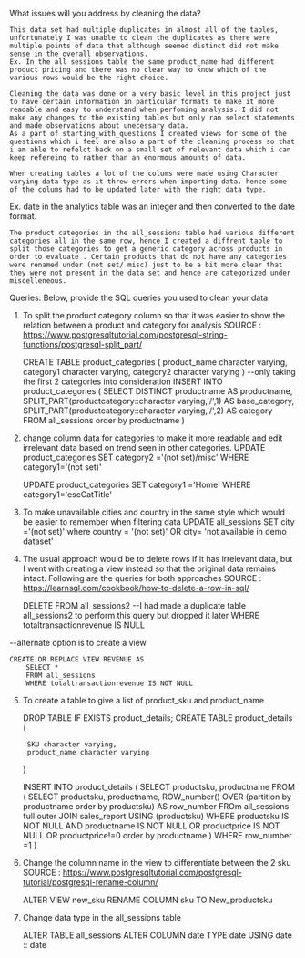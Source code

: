 What issues will you address by cleaning the data?

	This data set had multiple duplicates in almost all of the tables, unfortunately I was unable to clean the duplicates as there were multiple points of data that although seemed distinct did not make sense in the overall observations.
	Ex. In the all sessions table the same product_name had different product pricing and there was no clear way to know which of the various rows would be the right choice.
	
	Cleaning the data was done on a very basic level in this project just to have certain information in particular formats to make it more readable and easy to understand when perfoming analysis. I did not make any changes to the existing tables but only ran select statements and made observations about unecessary data.
	As a part of starting_with_questions I created views for some of the questions which i feel are also a part of the cleaning process so that i am able to refelct back on a small set of relevant data which i can keep refereing to rather than an enormous amounts of data.
	
	When creating tables a lot of the colums were made using Character varying data type as it threw errors when importing data. hence some of the colums had to be updated later with the right data type.
Ex. date in the analytics table was an integer and then converted to the date format.

	The product categories in the all_sessions table had various different categories all in the same row, hence I created a diffrent table to split those categories to get a generic category across products in order to evaluate . Certain products that do not have any categories were renamed under (not set/ misc) just to be a bit more clear that they were not present in the data set and hence are categorized under miscelleneous.



Queries:
Below, provide the SQL queries you used to clean your data.

1) To split the product category column so that it was easier to show the relation between a product and category for analysis 
		SOURCE : https://www.postgresqltutorial.com/postgresql-string-functions/postgresql-split_part/

	CREATE  TABLE product_categories 
		( 	product_name character varying,
			category1 character varying,
 			category2 character varying
		)
--only taking the first 2 categories into consideration	
	INSERT INTO product_categories
		( SELECT DISTINCT productname AS productname, 
 						SPLIT_PART(productcategory::character varying,'/',1) AS base_category,
						SPLIT_PART(productcategory::character varying,'/',2) AS category
		FROM all_sessions
		order by  productname )

2) change column data for categories to make it more readable and edit irrelevant data based on trend seen in other categories.
	UPDATE product_categories
		SET category2 ='(not set)/misc'
		WHERE category1='(not set)'

	UPDATE product_categories
		SET category1 ='Home'
		WHERE category1='escCatTitle' 

3) To make unavailable cities and country in the same style which would be easier to remember when filtering data 
	UPDATE all_sessions
		SET city ='(not set)'
		where country = '(not set)'  OR  city=  'not available in demo dataset'

4) The usual approach would be to delete rows if it has irrelevant data, but I went with creating a view instead so that the original data remains intact. Following are the queries for both approaches
		SOURCE : https://learnsql.com/cookbook/how-to-delete-a-row-in-sql/

	DELETE FROM all_sessions2 --I had made a duplicate table all_sessions2 to perform this query but dropped it later 
	WHERE totaltransactionrevenue IS NULL

--alternate option is to create a view 

	CREATE OR REPLACE VIEW REVENUE AS 
		SELECT *
		FROM all_sessions
		WHERE totaltransactionrevenue IS NOT NULL

5) To create a table to give a list of product_sku and product_name 

	DROP TABLE IF EXISTS product_details;
	CREATE TABLE product_details
	(

		SKU character varying,
		product_name character varying
	)


	INSERT INTO product_details
		(
			SELECT productsku, productname
			FROM 
				(  SELECT productsku, productname, ROW_number() OVER (partition by productname order by productsku) AS row_number
					FROm all_sessions
					full outer JOIN sales_report USING (productsku)
					WHERE productsku IS NOT NULL AND productname IS NOT NULL
				 	OR productprice IS NOT NULL OR productprice!=0
					order by productname
				)
		WHERE row_number =1	
		 )

6)  Change the column name in the view to differentiate between the 2 sku
		SOURCE : https://www.postgresqltutorial.com/postgresql-tutorial/postgresql-rename-column/

	ALTER VIEW new_sku
	RENAME COLUMN  sku TO New_productsku

7) Change data type in the all_sessions table 
	
	ALTER TABLE all_sessions
	ALTER COLUMN date TYPE date
	USING date :: date
